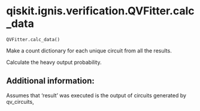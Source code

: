 # qiskit.ignis.verification.QVFitter.calc\_data

`QVFitter.calc_data()`

Make a count dictionary for each unique circuit from all the results.

Calculate the heavy output probability.

## Additional information:

Assumes that ‘result’ was executed is the output of circuits generated by qv\_circuits,
